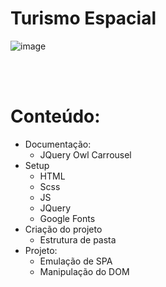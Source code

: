 # Turismo Espacial
 
 
 
![image](https://user-images.githubusercontent.com/63620832/204065288-a3c77bf5-f615-427e-b674-4eaf115a13f4.png)



<br><br>


# Conteúdo:
- Documentação:
  - JQuery Owl Carrousel
- Setup
  - HTML
  - Scss
  - JS
  - JQuery
  - Google Fonts
- Criação do projeto
  - Estrutura de pasta
- Projeto:
  - Emulação de SPA
  - Manipulação do DOM

 
